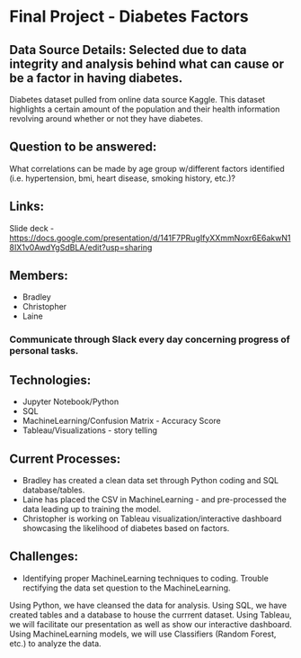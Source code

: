 # Final Project - Diabetes Factors
## Data Source Details: Selected due to data integrity and analysis behind what can cause or be a factor in having diabetes.
Diabetes dataset pulled from online data source Kaggle. This dataset highlights a certain amount of the population and their health information revolving around whether or not they have diabetes.
## Question to be answered: 
What correlations can be made by age group w/different factors identified (i.e. hypertension, bmi, heart disease, smoking history, etc.)?
## Links:
Slide deck - https://docs.google.com/presentation/d/141F7PRugIfyXXmmNoxr6E6akwN18IX1v0AwdYgSdBLA/edit?usp=sharing

## Members:
- Bradley
- Christopher
- Laine
### Communicate through Slack every day concerning progress of personal tasks.
## Technologies:
- Jupyter Notebook/Python
- SQL
- MachineLearning/Confusion Matrix - Accuracy Score
- Tableau/Visualizations - story telling
## Current Processes:
- Bradley has created a clean data set through Python coding and SQL database/tables.
- Laine has placed the CSV in MachineLearning -  and pre-processed the data leading up to training the model.
- Christopher is working on Tableau visualization/interactive dashboard showcasing the likelihood of diabetes based on factors.
## Challenges:
- Identifying proper MachineLearning techniques to coding. Trouble rectifying the data set question to the MachineLearning.


Using Python, we have cleansed the data for analysis. 
Using SQL, we have created tables and a database to house the currrent dataset. 
Using Tableau, we will facilitate our presentation as well as show our interactive dashboard. 
Using MachineLearning models, we will use Classifiers (Random Forest, etc.) to analyze the data.
